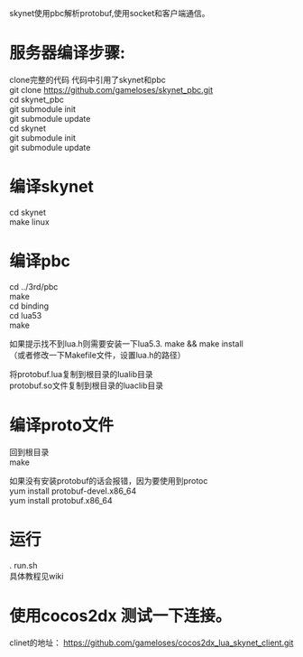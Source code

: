 skynet使用pbc解析protobuf,使用socket和客户端通信。

#  服务器编译步骤:             
clone完整的代码 代码中引用了skynet和pbc           
git clone https://github.com/gameloses/skynet_pbc.git     
cd skynet_pbc      
git submodule init  
git submodule update       
cd skynet   
git submodule init  
git submodule update   

# 编译skynet  
cd skynet   
make linux   

# 编译pbc  
cd ../3rd/pbc   
make  
cd binding      
cd lua53    
make    

如果提示找不到lua.h则需要安装一下lua5.3. make && make install  
（或者修改一下Makefile文件，设置lua.h的路径）  

将protobuf.lua复制到根目录的lualib目录  
protobuf.so文件复制到根目录的luaclib目录     

# 编译proto文件  
回到根目录  
make  

如果没有安装protobuf的话会报错，因为要使用到protoc    
yum install protobuf-devel.x86_64  
yum install protobuf.x86_64  

# 运行  
. run.sh  
具体教程见wiki  

# 使用cocos2dx 测试一下连接。
clinet的地址：
https://github.com/gameloses/cocos2dx_lua_skynet_client.git